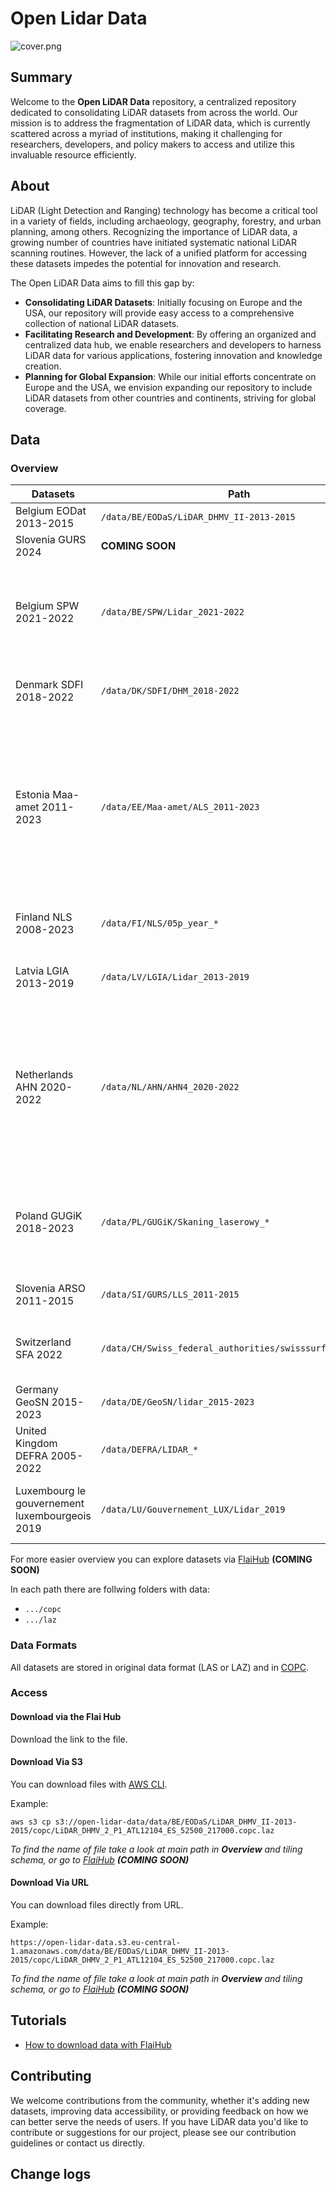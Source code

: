 # Open Lidar Data

![cover.png](cover.png)

## Summary

Welcome to the __Open LiDAR Data__ repository, a centralized repository dedicated to consolidating LiDAR datasets from
across the world. Our mission is to address the fragmentation of LiDAR data, which is currently scattered across a
myriad of institutions, making it challenging for researchers, developers, and policy makers to access and utilize this
invaluable resource efficiently.

## About

LiDAR (Light Detection and Ranging) technology has become a critical tool in a variety of fields, including archaeology,
geography, forestry, and urban planning, among others. Recognizing the importance of LiDAR data, a growing number of
countries have initiated systematic national LiDAR scanning routines. However, the lack of a unified platform for
accessing these datasets impedes the potential for innovation and research.

The Open LiDAR Data aims to fill this gap by:

* __Consolidating LiDAR Datasets__: Initially focusing on Europe and the USA, our repository will provide easy access to
  a comprehensive collection of national LiDAR datasets.
* __Facilitating Research and Development__: By offering an organized and centralized data hub, we enable researchers
  and developers to harness LiDAR data for various applications, fostering innovation and knowledge creation.
* __Planning for Global Expansion__: While our initial efforts concentrate on Europe and the USA, we envision expanding
  our repository to include LiDAR datasets from other countries and continents, striving for global coverage.

## Data

### Overview

| Datasets                                       | Path                                                     | License                                                                                                                           | Source                                                                                                                                                     |
|------------------------------------------------|----------------------------------------------------------|-----------------------------------------------------------------------------------------------------------------------------------|------------------------------------------------------------------------------------------------------------------------------------------------------------
| Belgium EODat 2013-2015                        | `/data/BE/EODaS/LiDAR_DHMV_II-2013-2015`                 | [License](licenses%2FGratisopendatalicentieVlaanderenv12_bqxu2t.pdf)                                                              | [EODaS openlidar](https://remotesensing.vlaanderen.be/apps/openlidar/#collapseDataDownload)                                                                |
| Slovenia GURS 2024                             | __COMING SOON__                                          | __COMING SOON__                                                                                                                   | __COMING SOON__                                                                                                                                            |
| Belgium SPW 2021-2022                          | `/data/BE/SPW/Lidar_2021-2022`                           | The user can download any required data, without any limitations.                                                                 | [The Waloon geographical information website](https://geoportail.wallonie.be/catalogue/ab14b035-c9b0-4c79-a2b6-36811fca96a1.html)                          |
| Denmark SDFI 2018-2022                         | `/data/DK/SDFI/DHM_2018-2022`                            | [License](https://dataforsyningen.dk/asset/PDF/rettigheder_vilkaar/Vilk%C3%A5r%20for%20brug%20af%20frie%20geografiske%20data.pdf) | [The Board for Data Supply and Infrastructure](https://dataforsyningen.dk/data/3931#description)                                                           |
| Estonia Maa-amet 2011-2023                     | `/data/EE/Maa-amet/ALS_2011-2023`                        | [License](https://geoportaal.maaamet.ee/docs/Avaandmed/Licence-of-open-data-of-Estonian-Land-Board.pdf)   <br/>  Please refer to the Land Board and date when using the data. For example: "Elevation data, Land Board 2017-2020"                 | [Estonian Land Board](https://geoportaal.maaamet.ee/eng/Spatial-Data/Elevation-Data-p308.html)                                                             |
| Finland NLS 2008-2023                          | `/data/FI/NLS/05p_year_*`                                | [License](https://creativecommons.org/licenses/by/4.0/)                                                                           | [National land survey of Finland - MapSite](https://asiointi.maanmittauslaitos.fi/karttapaikka/)                                                           |
| Latvia LGIA 2013-2019                          | `/data/LV/LGIA/Lidar_2013-2019`                          | [License](https://www.lgia.gov.lv/sites/lgia/files/document/Atverto%20datu%20licence%20CC%20BY_0.pdf)                             | [Latvian Geospatial Information Agency](https://www.lgia.gov.lv/lv/Digit%C4%81lais%20virsmas%20modelis)                                                    |
| Netherlands AHN 2020-2022                      | `/data/NL/AHN/AHN4_2020-2022`                            | The AHN datasets are available as Open Data. This means that the data can be used by everyone for free and without restrictions.  | [Actueel Hoogtebestand Nederland](https://ahn.arcgisonline.nl/ahnviewer/)                                                                                  |
| Poland GUGiK 2018-2023                         | `/data/PL/GUGiK/Skaning_laserowy_*`                      | The user can download any required data, without any limitations.                                                                 | [geoportal.gov.pl](https://mapy.geoportal.gov.pl/imap/Imgp_2.html)                                                                                         |
| Slovenia ARSO 2011-2015                        | `/data/SI/GURS/LLS_2011-2015`                            | [License](http://www.evode.gov.si/fileadmin/user_upload/Lidar_pogoji_uporabe.pdf)                                                 | [Agencije RS za okolje - Atlas okolja](https://gis.arso.gov.si/evode/profile.aspx?id=atlas_voda_Lidar%40Arso&initialExtent=402591.76%2C39904.09%2C2.64583) |
| Switzerland SFA 2022                           | `/data/CH/Swiss_federal_authorities/swisssurface3d_2022` | [License](https://www.swisstopo.admin.ch/en/terms-of-use-free-geodata-and-geoservices)                                            | [Swiss federal authorities - Federal Office of Topography swisstopo](https://www.swisstopo.admin.ch/en/height-model-swisssurface3d)                        |
| Germany GeoSN 2015-2023                        | `/data/DE/GeoSN/lidar_2015-2023`                         | [License](https://www.govdata.de/dl-de/by-2-0)                                                                                    | [GeoSN - open data](https://www.geodaten.sachsen.de/batch-download-4719.html)                                                                              |
| United Kingdom DEFRA 2005-2022                 | `/data/DEFRA/LIDAR_*`                                    | [License](https://www.nationalarchives.gov.uk/doc/open-government-licence/version/3/)                                             | [DEFRA - Data Services Platform](https://environment.data.gov.uk/dataset/094d4ec8-4c21-4aa6-817f-b7e45843c5e0)                                             |
| Luxembourg le gouvernement luxembourgeois 2019 | `/data/LU/Gouvernement_LUX/Lidar_2019`                   | [License](https://creativecommons.org/publicdomain/zero/1.0/)                                                                     | [The luxembourgish open data platform - data.public.lu](https://data.public.lu/en/datasets/lidar-2019-releve-3d-du-territoire-luxembourgeois/)             |

For more easier overview you can explore datasets via [FlaiHub](hup.flai.ai) __(COMING SOON)__

In each path there are follwing folders with data:

* `.../copc`
* `.../laz`


### Data Formats

All datasets are stored in original data format (LAS or LAZ) and in [COPC](https://copc.io/).  

### Access

#### Download via the Flai Hub

Download the link to the file.

#### Download Via S3

You can download files with [AWS CLI](https://aws.amazon.com/cli/).

Example:

    aws s3 cp s3://open-lidar-data/data/BE/EODaS/LiDAR_DHMV_II-2013-2015/copc/LiDAR_DHMV_2_P1_ATL12104_ES_52500_217000.copc.laz

_To find the name of file take a look at main path in __Overview__ and tiling schema, or go to [FlaiHub](hup.flai.ai) __(COMING SOON)___

#### Download Via URL

You can download files directly from URL.

Example:

    https://open-lidar-data.s3.eu-central-1.amazonaws.com/data/BE/EODaS/LiDAR_DHMV_II-2013-2015/copc/LiDAR_DHMV_2_P1_ATL12104_ES_52500_217000.copc.laz

_To find the name of file take a look at main path in __Overview__ and tiling schema, or go to [FlaiHub](hup.flai.ai) __(COMING SOON)___

## Tutorials

* [How to download data with FlaiHub](tutorials%2Fhow-to-download-data-with-flai-hub.md)

## Contributing

We welcome contributions from the community, whether it's adding new datasets, improving data accessibility, or
providing feedback on how we can better serve the needs of users. If you have LiDAR data you'd like to contribute or
suggestions for our project, please see our contribution guidelines or contact us directly.

## Change logs


